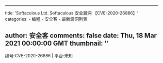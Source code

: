 
---
title: 'Softaculous Ltd. Softaculous 安全漏洞
【CVE-2020-26886】'
categories: 
    - 编程
    - 安全客
    - 最新漏洞列表

author: 安全客
comments: false
date: Thu, 18 Mar 2021 00:00:00 GMT
thumbnail: ''
---

<div>   
编号:CVE-2020-26886 | 平台:未知  
</div>
            